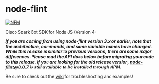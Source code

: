 # node-flint

[![NPM](https://nodei.co/npm/node-flint.png?downloads=true&downloadRank=true&stars=true)](https://nodei.co/npm/node-flint/)

Cisco Spark Bot SDK for Node JS (Version 4)

***If you are coming from using node-flint version 3.x or earlier, note that the
architecture, commands, and some variable names have changed. While this release
is similar to previous versions, there are some major differences. Please read
the API docs below before migrating your code to this release. If you are
looking for the old release version, node-flint@3.0.7 is still available to be
installed through NPM.***

Be sure to check out the [wiki](https://github.com/nmarus/flint/wiki) for troubleshooting and examples!
